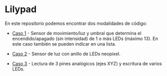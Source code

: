 # Lilypad

En este repositorio podemos encontrar dos modalidades de código: 

- [Caso 1](./sensoresDigital/sensor-digital.ino) - Sensor de movimiento/luz y umbral que determina el encendido/apagado (sin intensidad) de 1 o más LEDs (máximo 13). En este caso también se pueden indicar en una lista.

- [Caso 2](./sensor-neopixel/sensor-neopixel.ino) - Sensor de luz con anillo de LEDs neopixel. 

- [Caso 3](./sensores-digital/sensores-digital.ino) - Lectura de 3 pines analógicos (ejes XYZ) y escritura de varios LEDs. 

